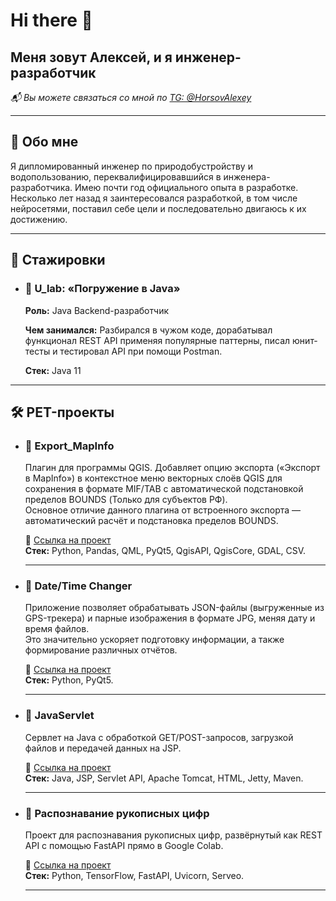 # Hi there 👋  

## Меня зовут Алексей, и я инженер-разработчик  

*📬 Вы можете связаться со мной по [TG: @HorsovAlexey](https://t.me/HorsovAlexey)*  

---

## 📌 Обо мне  

Я дипломированный инженер по природобустройству и водопользованию, переквалифицировавшийся в инженера-разработчика. Имею почти год официального опыта в разработке.  
Несколько лет назад я заинтересовался разработкой, в том числе нейросетями, поставил себе цели и последовательно двигаюсь к их достижению.  

---

## 🚀 Стажировки  

- ### 📌 U_lab: «Погружение в Java»  
  **Роль:** Java Backend-разработчик  
  
  **Чем занимался:**  Разбирался в чужом коде, дорабатывал функционал REST API применяя популярные паттерны, писал юнит-тесты и тестировал API при помощи Postman.  
  
  **Стек:** Java 11  

---

## 🛠 PET-проекты  

- ### 🎯 Export_MapInfo  
  Плагин для программы QGIS. Добавляет опцию экспорта («Экспорт в MapInfo») в контекстное меню векторных слоёв QGIS для сохранения в формате MIF/TAB с автоматической подстановкой пределов BOUNDS (Только для субъектов РФ).  
  Основное отличие данного плагина от встроенного экспорта — автоматический расчёт и подстановка пределов BOUNDS.  
  
  🔗 [Ссылка на проект](https://github.com/Paoak/Export_MapInfo)  
  **Стек:** Python, Pandas, QML, PyQt5, QgisAPI, QgisCore, GDAL, CSV.
  
  ---
  
- ### 🎯 Date/Time Changer  
  Приложение позволяет обрабатывать JSON-файлы (выгруженные из GPS-трекера) и парные изображения в формате JPG, меняя дату и время файлов.  
  Это значительно ускоряет подготовку информации, а также формирование различных отчётов.  
  
  🔗 [Ссылка на проект](https://github.com/Paoak/TimeChanger)  
  **Стек:** Python, PyQt5. 
  
  ---
  
- ### 🎯 JavaServlet  
  Сервлет на Java с обработкой GET/POST-запросов, загрузкой файлов и передачей данных на JSP.  
  
  🔗 [Ссылка на проект](https://github.com/Paoak/Servlet/tree/master)  
  **Стек:** Java, JSP, Servlet API, Apache Tomcat, HTML, Jetty, Maven.
  
  ---
  
- ### 🎯 Распознавание рукописных цифр  
  Проект для распознавания рукописных цифр, развёрнутый как REST API с помощью FastAPI прямо в Google Colab.  
  
  🔗 [Ссылка на проект](https://github.com/Paoak/RestAPI_MNIST)  
  **Стек:** Python, TensorFlow, FastAPI, Uvicorn, Serveo.
  
  ---

